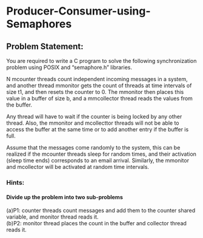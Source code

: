 # Producer-Consumer-using-Semaphores

## Problem Statement:
You are required to write a C program to solve the following synchronization problem using POSIX and “semaphore.h” libraries.

N mcounter threads  count  independent  incoming  messages  in  a  system,  and  another  thread mmonitor gets the count of threads at time intervals of size t1, and then resets the counter to 0. The mmonitor then places this value in a buffer of size b, and a mmcollector thread reads the values from the buffer.

Any  thread  will  have  to  wait  if  the  counter  is  being  locked  by  any  other  thread.  Also,  the mmonitor and mcollecttor threads will not be able to access the buffer at the same time or to add another entry if the buffer is full.

Assume that the messages come randomly to the system, this can be realized if the mcounter threads sleep for random times, and their activation (sleep time ends) corresponds to an email arrival. Similarly, the mmonitor and mcollector will be activated at random time intervals.


### Hints:
#### Divide up the problem into two sub-problems
(a)P1:  counter  threads  count  messages  and  add  them  to  the  counter  shared variable, and monitor thread reads it.<br>
(b)P2: monitor thread places the count in the buffer and collector thread reads it.<br>


